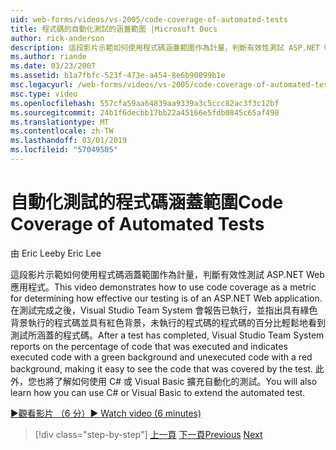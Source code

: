 ```yaml
---
uid: web-forms/videos/vs-2005/code-coverage-of-automated-tests
title: 程式碼的自動化測試的涵蓋範圍 |Microsoft Docs
author: rick-anderson
description: 這段影片示範如何使用程式碼涵蓋範圍作為計量，判斷有效性測試 ASP.NET Web 應用程式。 測試後 com...
ms.author: riande
ms.date: 03/23/2007
ms.assetid: b1a7fbfc-523f-473e-a454-8e6b90099b1e
msc.legacyurl: /web-forms/videos/vs-2005/code-coverage-of-automated-tests
msc.type: video
ms.openlocfilehash: 557cfa59aa64839aa9339a3c5ccc82ac3f3c12bf
ms.sourcegitcommit: 24b1f6decbb17bb22a45166e5fdb0845c65af498
ms.translationtype: MT
ms.contentlocale: zh-TW
ms.lasthandoff: 03/01/2019
ms.locfileid: "57049505"
---
```

<a name="code-coverage-of-automated-tests"></a><span data-ttu-id="9ff7e-104">自動化測試的程式碼涵蓋範圍</span><span class="sxs-lookup"><span data-stu-id="9ff7e-104">Code Coverage of Automated Tests</span></span>
====================
<span data-ttu-id="9ff7e-105">由 Eric Lee</span><span class="sxs-lookup"><span data-stu-id="9ff7e-105">by Eric Lee</span></span>

<span data-ttu-id="9ff7e-106">這段影片示範如何使用程式碼涵蓋範圍作為計量，判斷有效性測試 ASP.NET Web 應用程式。</span><span class="sxs-lookup"><span data-stu-id="9ff7e-106">This video demonstrates how to use code coverage as a metric for determining how effective our testing is of an ASP.NET Web application.</span></span> <span data-ttu-id="9ff7e-107">在測試完成之後，Visual Studio Team System 會報告已執行，並指出具有綠色背景執行的程式碼並具有紅色背景，未執行的程式碼的程式碼的百分比輕鬆地看到測試所涵蓋的程式碼。</span><span class="sxs-lookup"><span data-stu-id="9ff7e-107">After a test has completed, Visual Studio Team System reports on the percentage of code that was executed and indicates executed code with a green background and unexecuted code with a red background, making it easy to see the code that was covered by the test.</span></span> <span data-ttu-id="9ff7e-108">此外，您也將了解如何使用 C# 或 Visual Basic 擴充自動化的測試。</span><span class="sxs-lookup"><span data-stu-id="9ff7e-108">You will also learn how you can use C# or Visual Basic to extend the automated test.</span></span>

[<span data-ttu-id="9ff7e-109">&#9654;觀看影片 （6 分）</span><span class="sxs-lookup"><span data-stu-id="9ff7e-109">&#9654; Watch video (6 minutes)</span></span>](https://channel9.msdn.com/Blogs/ASP-NET-Site-Videos/code-coverage-of-automated-tests)

> [!div class="step-by-step"]
> <span data-ttu-id="9ff7e-110">[上一頁](measuring-the-business-value-of-ajax.md)
> [下一頁](custom-extraction-rules-and-coded-web-tests.md)</span><span class="sxs-lookup"><span data-stu-id="9ff7e-110">[Previous](measuring-the-business-value-of-ajax.md)
[Next](custom-extraction-rules-and-coded-web-tests.md)</span></span>
